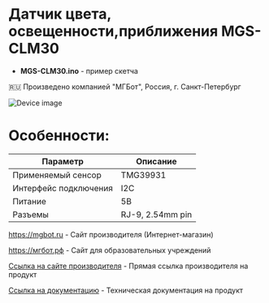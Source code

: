 # Датчик цвета, освещенности,приближения MGS-CLM30 

- **MGS-CLM30.ino** - пример скетча

🇷🇺 Произведено компанией "МГБот", Россия, г. Санкт-Петербург

![Device image](https://books.mgbot.ru/images/MGS-CLM30.PNG)

# Особенности:

| Параметр    | Описание |
| ----------- | -----------|
| Применяемый сенсор   | TMG39931|
| Интерфейс подключения    | I2C |
| Питание     | 5В|
| Разъемы     | RJ-9, 2.54mm pin|

https://mgbot.ru  - Сайт производителя (Интернет-магазин)

https://мгбот.рф  - Сайт для образовательных учреждений

[Ссылка на сайте производителя](https://mgbot.ru/catalog/datchiki_sensory/datchik_tsveta_osveshchennosti_priblizheniya_mgs_clm30_s_razemom_rj_9_tmg39931/) - Прямая ссылка производителя на продукт

[Ссылка на документацию](https://books.mgbot.ru/devices/MGS-CLM30.pdf) - Техническая документация на продукт